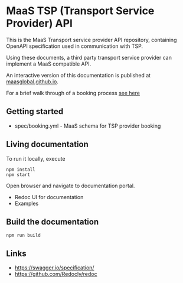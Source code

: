 # MaaS TSP (Transport Service Provider) API

This is the MaaS Transport service provider API repository, 
containing OpenAPI specification used in communication with TSP. 

Using these documents, a third party transport service provider can implement a MaaS compatible API.

An interactive version of this documentation is published at [maasglobal.github.io](https://maasglobal.github.io/maas-tsp-api).

For a brief walk through of a booking process [see here](specs/Booking.md)

## Getting started

  * spec/booking.yml - MaaS schema for TSP provider booking

## Living documentation 

To run it locally, execute

```
npm install
npm start
```

Open browser and navigate to documentation portal.

  * Redoc UI for documentation
  * Examples

## Build the documentation

```
npm run build
```

## Links

  * https://swagger.io/specification/
  * https://github.com/Redocly/redoc